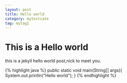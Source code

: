```yaml
---
layout: post
title: Hello world
category: mytestcate
tag: mytag1
---
```


# This is a Hello world   

this is a jekyll hello world post,nick to meet you.

{% highlight java %}
public static void main(String[] args){
	System.out.println("Hello world");
}
{% endhighlight %}
